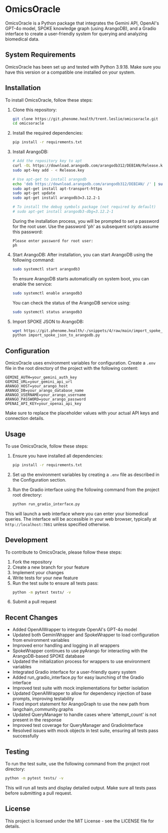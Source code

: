 # OmicsOracle

OmicsOracle is a Python package that integrates the Gemini API, OpenAI's GPT-4o model, SPOKE knowledge graph (using ArangoDB), and a Gradio interface to create a user-friendly system for querying and analyzing biomedical data.

## System Requirements

OmicsOracle has been set up and tested with Python 3.9.18. Make sure you have this version or a compatible one installed on your system.

## Installation

To install OmicsOracle, follow these steps:

1. Clone this repository:
   ```bash
   git clone https://git.phenome.health/trent.leslie/omicsoracle.git
   cd omicsoracle
   ```

2. Install the required dependencies:
   ```bash
   pip install -r requirements.txt
   ```

3. Install ArangoDB:
   ```bash
   # Add the repository key to apt
   curl -OL https://download.arangodb.com/arangodb312/DEBIAN/Release.key
   sudo apt-key add - < Release.key

   # Use apt-get to install arangodb
   echo 'deb https://download.arangodb.com/arangodb312/DEBIAN/ /' | sudo tee /etc/apt/sources.list.d/arangodb.list
   sudo apt-get install apt-transport-https
   sudo apt-get update
   sudo apt-get install arangodb3=3.12.2-1

   # To install the debug symbols package (not required by default)
   # sudo apt-get install arangodb3-dbg=3.12.2-1
   ```

   During the installation process, you will be prompted to set a password for the root user. Use the password 'ph' as subsequent scripts assume this password:
   ```
   Please enter password for root user:
   ph
   ```

4. Start ArangoDB:
   After installation, you can start ArangoDB using the following command:
   ```bash
   sudo systemctl start arangodb3
   ```
   To ensure ArangoDB starts automatically on system boot, you can enable the service:
   ```bash
   sudo systemctl enable arangodb3
   ```
   You can check the status of the ArangoDB service using:
   ```bash
   sudo systemctl status arangodb3
   ```

5. Import SPOKE JSON to ArangoDB:
   ```bash
   wget https://git.phenome.health/-/snippets/4/raw/main/import_spoke_json_to_arangodb.py
   python import_spoke_json_to_arangodb.py
   ```

## Configuration

OmicsOracle uses environment variables for configuration. Create a `.env` file in the root directory of the project with the following content:

```
GEMINI_AUTH=your_gemini_auth_key
GEMINI_URL=your_gemini_api_url
ARANGO_HOST=your_arango_host
ARANGO_DB=your_arango_database_name
ARANGO_USERNAME=your_arango_username
ARANGO_PASSWORD=your_arango_password
OPENAI_API_KEY=your_openai_api_key
```

Make sure to replace the placeholder values with your actual API keys and connection details.

## Usage

To use OmicsOracle, follow these steps:

1. Ensure you have installed all dependencies:
   ```bash
   pip install -r requirements.txt
   ```

2. Set up the environment variables by creating a `.env` file as described in the Configuration section.

3. Run the Gradio interface using the following command from the project root directory:
   ```bash
   python run_gradio_interface.py
   ```

This will launch a web interface where you can enter your biomedical queries. The interface will be accessible in your web browser, typically at `http://localhost:7861` unless specified otherwise.

## Development

To contribute to OmicsOracle, please follow these steps:

1. Fork the repository
2. Create a new branch for your feature
3. Implement your changes
4. Write tests for your new feature
5. Run the test suite to ensure all tests pass:
   ```bash
   python -m pytest tests/ -v
   ```
6. Submit a pull request

## Recent Changes

- Added OpenAIWrapper to integrate OpenAI's GPT-4o model
- Updated both GeminiWrapper and SpokeWrapper to load configuration from environment variables
- Improved error handling and logging in all wrappers
- SpokeWrapper continues to use pyArango for interacting with the ArangoDB-based SPOKE database
- Updated the initialization process for wrappers to use environment variables
- Integrated Gradio interface for a user-friendly query system
- Added run_gradio_interface.py for easy launching of the Gradio interface
- Improved test suite with mock implementations for better isolation
- Updated OpenAIWrapper to allow for dependency injection of base prompts, improving testability
- Fixed import statement for ArangoGraph to use the new path from langchain_community.graphs
- Updated QueryManager to handle cases where 'attempt_count' is not present in the response
- Improved test coverage for QueryManager and GradioInterface
- Resolved issues with mock objects in test suite, ensuring all tests pass successfully

## Testing

To run the test suite, use the following command from the project root directory:

```bash
python -m pytest tests/ -v
```

This will run all tests and display detailed output. Make sure all tests pass before submitting a pull request.

## License

This project is licensed under the MIT License - see the LICENSE file for details.